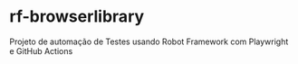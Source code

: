 # rf-browserlibrary
Projeto de automação de Testes usando Robot Framework com Playwright e GitHub Actions
